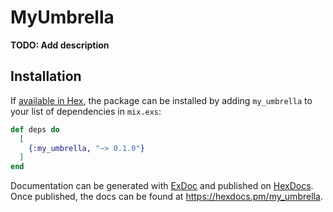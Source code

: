 # MyUmbrella

**TODO: Add description**

## Installation

If [available in Hex](https://hex.pm/docs/publish), the package can be installed
by adding `my_umbrella` to your list of dependencies in `mix.exs`:

```elixir
def deps do
  [
    {:my_umbrella, "~> 0.1.0"}
  ]
end
```

Documentation can be generated with [ExDoc](https://github.com/elixir-lang/ex_doc)
and published on [HexDocs](https://hexdocs.pm). Once published, the docs can
be found at <https://hexdocs.pm/my_umbrella>.


